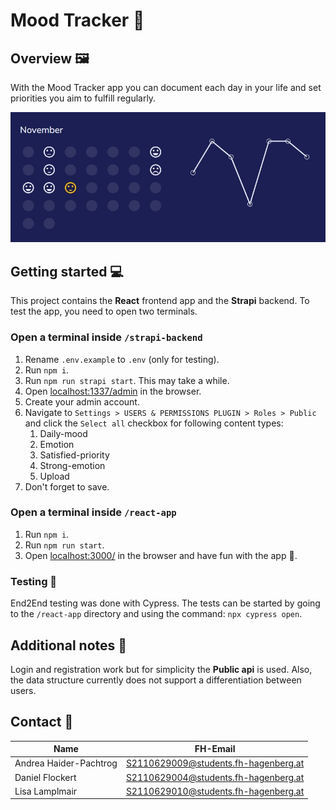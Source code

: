 # Mood Tracker 🙂

## Overview 🖼️

With the Mood Tracker app you can document each day in your life and set priorities you aim to fulfill regularly.

![Mood Graph Example](./react-app//public/MoodGraphExample.jpg)

## Getting started 💻

This project contains the **React** frontend app and the **Strapi** backend. To test the app, you need to open two terminals.

### Open a terminal inside `/strapi-backend`

1. Rename `.env.example` to `.env` (only for testing).
1. Run `npm i`.
1. Run `npm run strapi start`. This may take a while.
1. Open [localhost:1337/admin](http://localhost:1337/admin) in the browser.
1. Create your admin account.
1. Navigate to `Settings > USERS & PERMISSIONS PLUGIN > Roles > Public` and click the `Select all` checkbox for following content types:
    1. Daily-mood
    1. Emotion
    1. Satisfied-priority
    1. Strong-emotion
    1. Upload
1. Don't forget to save.

### Open a terminal inside `/react-app`

1. Run `npm i`.
1. Run `npm run start`.
1. Open [localhost:3000/](http://localhost:3000/) in the browser and have fun with the app 🫡.

### Testing 🧪

End2End testing was done with Cypress. The tests can be started by going to the `/react-app` directory and using the command: `npx cypress open`.

## Additional notes 📑

Login and registration work but for simplicity the **Public api** is used. Also, the data structure currently does not support a differentiation between users.

## Contact 📨

| Name                   | FH-Email                                                                            |
| ---------------------- | ----------------------------------------------------------------------------------- |
| Andrea Haider-Pachtrog | [S2110629009@students.fh-hagenberg.at](mailto:S2110629009@students.fh-hagenberg.at) |
| Daniel Flockert        | [S2110629004@students.fh-hagenberg.at](mailto:S2110629004@students.fh-hagenberg.at) |
| Lisa Lamplmair         | [S2110629010@students.fh-hagenberg.at](mailto:S2110629010@students.fh-hagenberg.at) |
